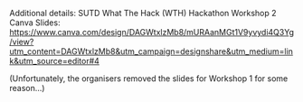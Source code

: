 Additional details:
SUTD What The Hack (WTH) Hackathon Workshop 2 Canva Slides: https://www.canva.com/design/DAGWtxlzMb8/mURAanMGt1V9yvydi4Q3Yg/view?utm_content=DAGWtxlzMb8&utm_campaign=designshare&utm_medium=link&utm_source=editor#4

(Unfortunately, the organisers removed the slides for Workshop 1 for some reason...)
